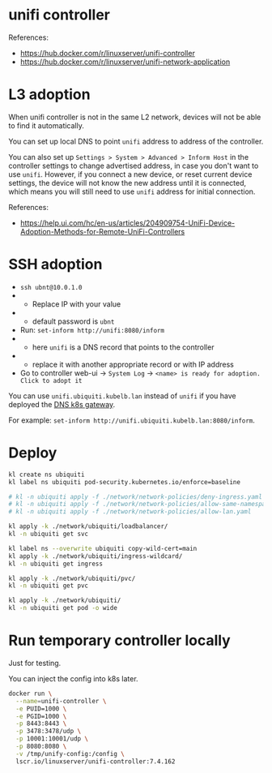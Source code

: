 
# unifi controller

References:
- https://hub.docker.com/r/linuxserver/unifi-controller
- https://hub.docker.com/r/linuxserver/unifi-network-application

# L3 adoption

When unifi controller is not in the same L2 network,
devices will not be able to find it automatically.

You can set up local DNS to point `unifi` address to address of the controller.

You can also set up `Settings > System > Advanced > Inform Host`
in the controller settings to change advertised address, in case you don't want to use `unifi`.
However, if you connect a new device, or reset current device settings,
the device will not know the new address until it is connected,
which means you will still need to use `unifi` address for initial connection.

References:
- https://help.ui.com/hc/en-us/articles/204909754-UniFi-Device-Adoption-Methods-for-Remote-UniFi-Controllers

# SSH adoption

- `ssh ubnt@10.0.1.0`
- - Replace IP with your value
- - default password is `ubnt`
- Run: `set-inform http://unifi:8080/inform`
- - here `unifi` is a DNS record that points to the controller
- - replace it with another appropriate record or with IP address
- Go to controller web-ui -> `System Log` -> `<name> is ready for adoption. Click to adopt it`

You can use `unifi.ubiquiti.kubelb.lan` instead of `unifi`
if you have deployed the [DNS k8s gateway](../../ingress/dns-k8s-gateway/readme.md).

For example: `set-inform http://unifi.ubiquiti.kubelb.lan:8080/inform`.

# Deploy

```bash
kl create ns ubiquiti
kl label ns ubiquiti pod-security.kubernetes.io/enforce=baseline

# kl -n ubiquiti apply -f ./network/network-policies/deny-ingress.yaml
# kl -n ubiquiti apply -f ./network/network-policies/allow-same-namespace.yaml
# kl -n ubiquiti apply -f ./network/network-policies/allow-lan.yaml

kl apply -k ./network/ubiquiti/loadbalancer/
kl -n ubiquiti get svc

kl label ns --overwrite ubiquiti copy-wild-cert=main
kl apply -k ./network/ubiquiti/ingress-wildcard/
kl -n ubiquiti get ingress

kl apply -k ./network/ubiquiti/pvc/
kl -n ubiquiti get pvc

kl apply -k ./network/ubiquiti/
kl -n ubiquiti get pod -o wide
```

# Run temporary controller locally

Just for testing.

You can inject the config into k8s later.

```bash
docker run \
  --name=unifi-controller \
  -e PUID=1000 \
  -e PGID=1000 \
  -p 8443:8443 \
  -p 3478:3478/udp \
  -p 10001:10001/udp \
  -p 8080:8080 \
  -v /tmp/unify-config:/config \
  lscr.io/linuxserver/unifi-controller:7.4.162
```
